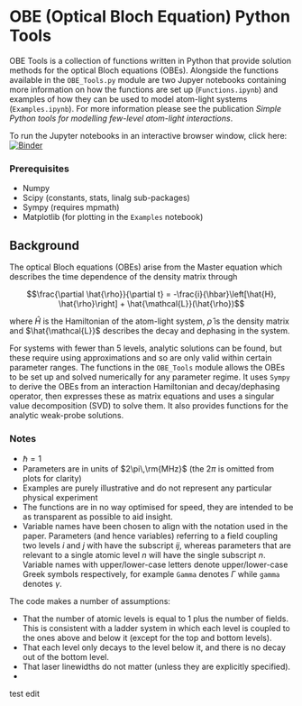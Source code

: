 # OBE (Optical Bloch Equation) Python Tools

OBE Tools is a collection of functions written in Python that provide solution methods for the optical Bloch equations (OBEs). Alongside the functions available in the `OBE_Tools.py` module are two Jupyer notebooks containing more information on how the functions are set up (`Functions.ipynb`) and examples of how they can be used to model atom-light systems (`Examples.ipynb`). For more information please see the publication _Simple Python tools for modelling few-level atom-light interactions_.

To run the Jupyter notebooks in an interactive browser window, click here:
[![Binder](https://mybinder.org/badge_logo.svg)](https://mybinder.org/v2/gh/LucyDownes/OBE_Python_Tools/HEAD)

### Prerequisites
- Numpy
- Scipy (constants, stats, linalg sub-packages)
- Sympy (requires mpmath)
- Matplotlib (for plotting in the `Examples` notebook)

## Background

The optical Bloch equations (OBEs) arise from the Master equation which describes the time dependence of the density matrix through

$$\frac{\partial \hat{\rho}}{\partial t} = -\frac{i}{\hbar}\left[\hat{H}, \hat{\rho}\right] + \hat{\mathcal{L}}(\hat{\rho})$$

where $\hat{H}$ is the Hamiltonian of the atom-light system, $\hat{\rho}$ is the density matrix and $\hat{\mathcal{L}}$ describes the decay and dephasing in the system.

For systems with fewer than 5 levels, analytic solutions can be found, but these require using approximations and so are only valid within certain parameter ranges. The functions in the `OBE_Tools` module allows the OBEs to be set up and solved numerically for any parameter regime. It uses `Sympy` to derive the OBEs from an interaction Hamiltonian and decay/dephasing operator, then expresses these as matrix equations and uses a singular value decomposition (SVD) to solve them. It also provides functions for the analytic weak-probe solutions.

### Notes

- $\hbar = 1$
- Parameters are in units of $2\pi\,\rm{MHz}$ (the $2\pi$ is omitted from plots for clarity)
- Examples are purely illustrative and do not represent any particular physical experiment
- The functions are in no way optimised for speed, they are intended to be as transparent as possible to aid insight. 
- Variable names have been chosen to align with the notation used in the paper. Parameters (and hence variables) referring to a field coupling two levels $i$ and $j$ with have the subscript $ij$, whereas parameters that are relevant to a single atomic level $n$ will have the single subscript $n$. Variable names with upper/lower-case letters denote upper/lower-case Greek symbols respectively, for example `Gamma` denotes $\Gamma$ while `gamma` denotes $\gamma$.

The code makes a number of assumptions:
- That the number of atomic levels is equal to 1 plus the number of fields. This is consistent with a ladder system in which each level is coupled to the ones above and below it (except for the top and bottom levels).
- That each level only decays to the level below it, and there is no decay out of the bottom level. 
- That laser linewidths do not matter (unless they are explicitly specified).
- 
test edit

